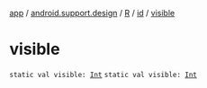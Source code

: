 [app](../../../index.md) / [android.support.design](../../index.md) / [R](../index.md) / [id](index.md) / [visible](./visible.md)

# visible

`static val visible: `[`Int`](https://kotlinlang.org/api/latest/jvm/stdlib/kotlin/-int/index.html)
`static val visible: `[`Int`](https://kotlinlang.org/api/latest/jvm/stdlib/kotlin/-int/index.html)
